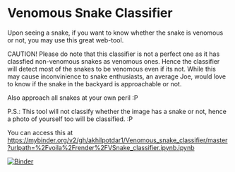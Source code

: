 # Venomous Snake Classifier

Upon seeing a snake, if you want to know whether the snake is venomous or not, you may use this great web-tool.

CAUTION! Please do note that this classifier is not a perfect one as it has classfied non-venomous snakes as venomous ones. Hence the classifier will detect most of the snakes to be venomous even if its not. While this may cause inconvinience to snake enthusiasts, an average Joe, would love to know if the snake in the backyard is approachable or not. 

Also approach all snakes at your own peril :P 

P.S.: This tool will not classify whether the image has a snake or not, hence a photo of yourself too will be classified. :P


You can access this at https://mybinder.org/v2/gh/akhilpotdar1/Venomous_snake_classifier/master?urlpath=%2Fvoila%2Frender%2FVSnake_classifier.ipynb.ipynb

[![Binder](https://mybinder.org/badge_logo.svg)](https://mybinder.org/v2/gh/akhilpotdar1/Venomous_snake_classifier/master?urlpath=%2Fvoila%2Frender%2FVSnake_classifier.ipynb.ipynb)
